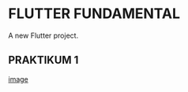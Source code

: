 # FLUTTER FUNDAMENTAL

A new Flutter project.

## PRAKTIKUM 1
[image](https://user-images.githubusercontent.com/71087599/187220134-5fb91922-a7ac-4002-9c56-99d0b9ddce15.png)



